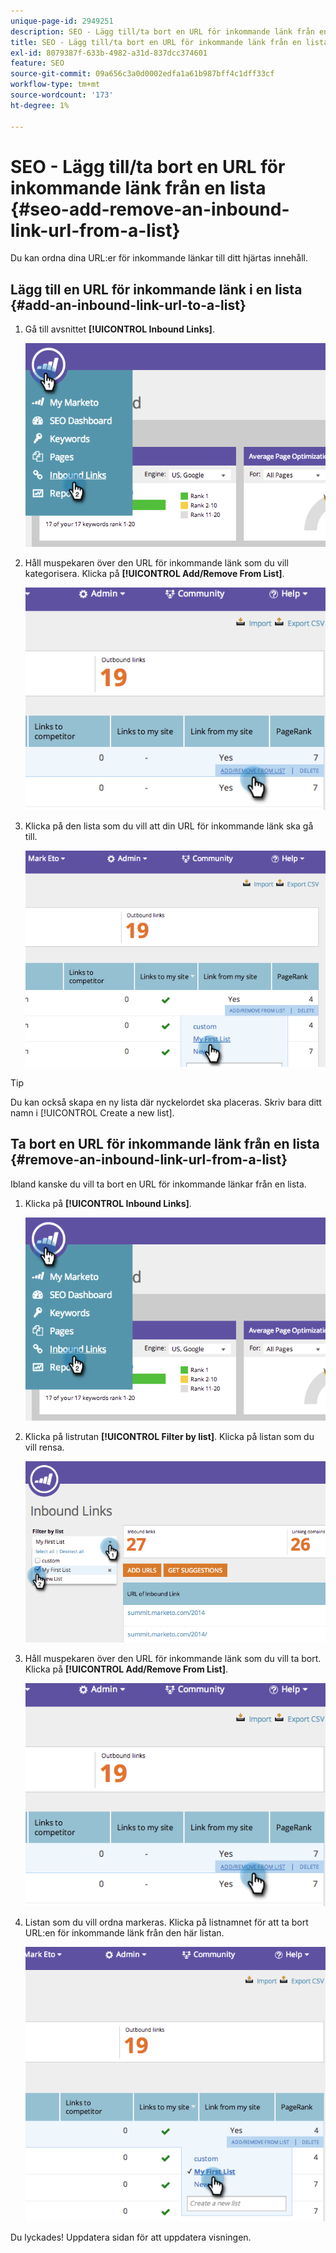 ```yaml
---
unique-page-id: 2949251
description: SEO - Lägg till/ta bort en URL för inkommande länk från en lista - Marketo Docs - Produktdokumentation
title: SEO - Lägg till/ta bort en URL för inkommande länk från en lista
exl-id: 8079387f-633b-4982-a31d-837dcc374601
feature: SEO
source-git-commit: 09a656c3a0d0002edfa1a61b987bff4c1dff33cf
workflow-type: tm+mt
source-wordcount: '173'
ht-degree: 1%

---
```


# SEO - Lägg till/ta bort en URL för inkommande länk från en lista {#seo-add-remove-an-inbound-link-url-from-a-list}

Du kan ordna dina URL:er för inkommande länkar till ditt hjärtas innehåll.

## Lägg till en URL för inkommande länk i en lista {#add-an-inbound-link-url-to-a-list}

1. Gå till avsnittet **[!UICONTROL Inbound Links]**.

   ![](assets/image2014-11-20-18-3a27-3a27.png)

1. Håll muspekaren över den URL för inkommande länk som du vill kategorisera. Klicka på **[!UICONTROL Add/Remove From List]**.

   ![](assets/image2014-11-20-18-3a27-3a40.png)

1. Klicka på den lista som du vill att din URL för inkommande länk ska gå till.

   ![](assets/image2014-11-20-18-3a28-3a18.png)

>[!TIP]
>
>Du kan också skapa en ny lista där nyckelordet ska placeras. Skriv bara ditt namn i [!UICONTROL Create a new list].

## Ta bort en URL för inkommande länk från en lista {#remove-an-inbound-link-url-from-a-list}

Ibland kanske du vill ta bort en URL för inkommande länkar från en lista.

1. Klicka på **[!UICONTROL Inbound Links]**.

   ![](assets/image2014-11-20-18-3a28-3a41.png)

1. Klicka på listrutan **[!UICONTROL Filter by list]**. Klicka på listan som du vill rensa.

   ![](assets/image2014-11-20-18-3a28-3a57.png)

1. Håll muspekaren över den URL för inkommande länk som du vill ta bort. Klicka på **[!UICONTROL Add/Remove From List]**.

   ![](assets/image2014-11-20-18-3a29-3a56.png)

1. Listan som du vill ordna markeras. Klicka på listnamnet för att ta bort URL:en för inkommande länk från den här listan.

   ![](assets/image2014-11-20-18-3a30-3a10.png)

Du lyckades! Uppdatera sidan för att uppdatera visningen.
